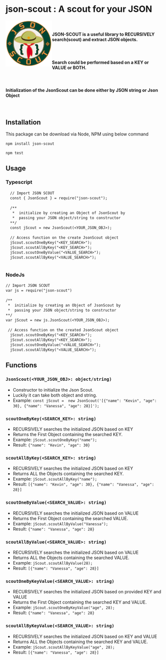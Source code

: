 # json-scout : A scout for your JSON

<img src="resources/json-scout-logo.png"  align="left" width="150" height="150">

#### &nbsp;
#### JSON-SCOUT is a useful library to RECURSIVELY search(scout) and extract JSON objects.
#### &nbsp;
#### Search could be performed based on a KEY or VALUE or BOTH.
#### &nbsp;
#### Initialization of the JsonScout can be done either by JSON string or Json Object
#### &nbsp;

## Installation
This package can be download via Node, NPM using below command

```
npm install json-scout
```

```
npm test
```

## Usage
### Typescript
```
  // Import JSON SCOUT
  const { JsonScout } = require("json-scout");
  
  /** 
   *  initialize by creating an Object of JsonScout by 
   *  passing your JSON object/string to constructor
  **/
  const jScout = new JsonScout(<YOUR_JSON_OBJ>);
  
  // Access function on the create JsonScout object
  jScout.scoutOneByKey("<KEY_SEARCH>");
  jScout.scoutAllByKey("<KEY_SEARCH>");
  jScout.scoutOneByValue("<VALUE_SEARCH>");
  jScout.scoutAllByKey("<VALUE_SEARCH>");
  
```

### NodeJs
```
// Import JSON SCOUT
var js = require("json-scout")

/** 
 *  initialize by creating an Object of JsonScout by 
 *  passing your JSON object/string to constructor
**/
var jScout = new js.JsonScout(<YOUR_JSON_OBJ>);

 // Access function on the created JsonScout object
  jScout.scoutOneByKey("<KEY_SEARCH>");
  jScout.scoutAllByKey("<KEY_SEARCH>");
  jScout.scoutOneByValue("<VALUE_SEARCH>");
  jScout.scoutAllByKey("<VALUE_SEARCH>");

```

## Functions

###  ``` JsonScout(<YOUR_JSON_OBJ>: object/string) ```  
- Constructor to initialize the Json Scout. 
- Luckily it can take both object and string.
- Example: ```const jScout =  new JsonScout('[{"name": "Kevin", "age": 30}, {"name": "Vanessa", "age": 28}]'); ```  

### ``` scoutOneByKey(<SEARCH_KEY>: string) ```
- RECURSIVELY searches the initialized JSON based on KEY
- Returns the First Object containing the searched KEY.
- Example: ``` jScout.scoutOneByKey("name"); ```
- Result: ``` {"name": "Kevin", "age": 30} ```

### ``` scoutAllByKey(<SEARCH_KEY>: string) ```
- RECURSIVELY searches the initialized JSON based on KEY
- Returns ALL the Objects containing the searched KEY.
- Example: ``` jScout.scoutAllByKey("name"); ```
- Result: ``` [{"name": "Kevin", "age": 30}, {"name": "Vanessa", "age": 28}] ```

### ``` scoutOneByValue(<SEARCH_VALUE>: string) ```
- RECURSIVELY searches the initialized JSON based on VALUE
- Returns the First Object containing the searched VALUE.
- Example: ``` jScout.scoutAllByValue("Vanessa"); ```
- Result: ``` {"name": "Vanessa", "age": 28} ```

### ``` scoutAllByValue(<SEARCH_VALUE>: string) ```
- RECURSIVELY searches the initialized JSON based on VALUE
- Returns ALL the Objects containing the searched VALUE.
- Example: ``` jScout.scoutAllByValue(28); ```
- Result: ``` [{"name": "Vanessa", "age": 28}] ```

### ``` scoutOneByKeyValue(<SEARCH_VALUE>: string) ```
- RECURSIVELY searches the initialized JSON based on provided KEY and VALUE
- Returns the First Object containing the searched KEY and VALUE.
- Example: ``` jScout.scoutOneByKeyValue("age", 28); ```
- Result: ``` {"name": "Vanessa", "age": 28} ```

### ``` scoutAllByKeyValue(<SEARCH_VALUE>: string) ```
- RECURSIVELY searches the initialized JSON based on KEY and VALUE
- Returns ALL the Objects containing the searched KEY and VALUE.
- Example: ``` jScout.scoutAllByKeyValue("age", 28); ```
- Result: ``` [{"name": "Vanessa", "age": 28}] ```

